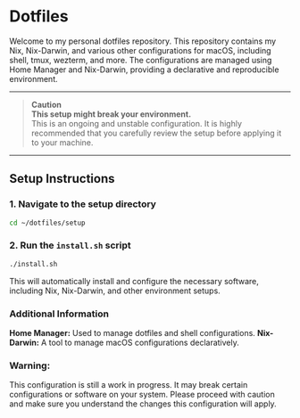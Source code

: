 # Dotfiles

Welcome to my personal dotfiles repository. This repository contains my Nix, Nix-Darwin, and various other configurations for macOS, including shell, tmux, wezterm, and more. The configurations are managed using Home Manager and Nix-Darwin, providing a declarative and reproducible environment.

---

> **Caution**  
> **This setup might break your environment.**  
> This is an ongoing and unstable configuration. It is highly recommended that you carefully review the setup before applying it to your machine.

---

## Setup Instructions

### 1. Navigate to the setup directory
```bash
cd ~/dotfiles/setup
```

### 2. Run the `install.sh` script
```bash
./install.sh
```

This will automatically install and configure the necessary software, including Nix, Nix-Darwin, and other environment setups.

### Additional Information

**Home Manager:** Used to manage dotfiles and shell configurations.
**Nix-Darwin:** A tool to manage macOS configurations declaratively.

### Warning:
This configuration is still a work in progress. It may break certain configurations or software on your system. Please proceed with caution and make sure you understand the changes this configuration will apply.
